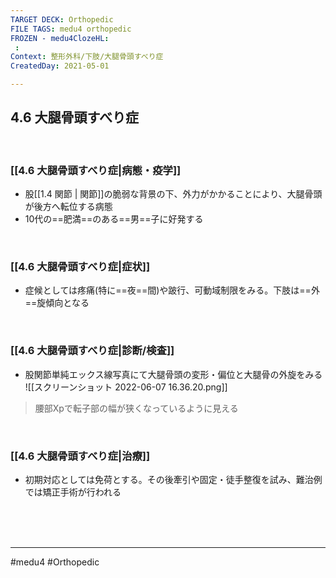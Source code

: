 ```yaml
---
TARGET DECK: Orthopedic
FILE TAGS: medu4 orthopedic
FROZEN - medu4ClozeHL:
 : 
Context: 整形外科/下肢/大腿骨頭すべり症
CreatedDay: 2021-05-01

---
```


## 4.6 大腿骨頭すべり症

<br>

### [[4.6 大腿骨頭すべり症|病態・疫学]]
* 股[[1.4 関節 | 関節]]の脆弱な背景の下、外力がかかることにより、大腿骨頭が後方へ転位する病態
* 10代の==肥満==のある==男==子に好発する
<!--ID: 1619875558127-->


<br>

### [[4.6 大腿骨頭すべり症|症状]]
* 症候としては疼痛(特に==夜==間)や跛行、可動域制限をみる。下肢は==外==旋傾向となる
<!--ID: 1619875558131-->


<br>

### [[4.6 大腿骨頭すべり症|診断/検査]]
* 股関節単純エックス線写真にて大腿骨頭の変形・偏位と大腿骨の外旋をみる
![[スクリーンショット 2022-06-07 16.36.20.png]]
>腰部Xpで転子部の幅が狭くなっているように見える


<br>

### [[4.6 大腿骨頭すべり症|治療]]
* 初期対応としては免荷とする。その後牽引や固定・徒手整復を試み、難治例では矯正手術が行われる


<br><br><br>

---
#medu4 #Orthopedic
